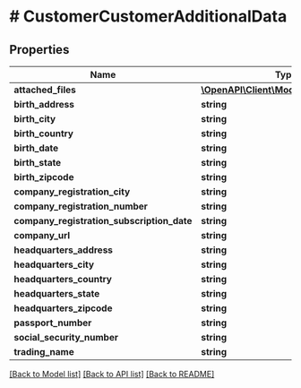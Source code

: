 # # CustomerCustomerAdditionalData

## Properties

Name | Type | Description | Notes
------------ | ------------- | ------------- | -------------
**attached_files** | [**\OpenAPI\Client\Model\CustomerFile[]**](CustomerFile.md) |  | [optional]
**birth_address** | **string** |  | [optional]
**birth_city** | **string** |  | [optional]
**birth_country** | **string** |  | [optional]
**birth_date** | **string** |  | [optional]
**birth_state** | **string** |  | [optional]
**birth_zipcode** | **string** |  | [optional]
**company_registration_city** | **string** |  | [optional]
**company_registration_number** | **string** |  | [optional]
**company_registration_subscription_date** | **string** |  | [optional]
**company_url** | **string** |  | [optional]
**headquarters_address** | **string** |  | [optional]
**headquarters_city** | **string** |  | [optional]
**headquarters_country** | **string** |  | [optional]
**headquarters_state** | **string** |  | [optional]
**headquarters_zipcode** | **string** |  | [optional]
**passport_number** | **string** |  | [optional]
**social_security_number** | **string** |  | [optional]
**trading_name** | **string** |  | [optional]

[[Back to Model list]](../../README.md#models) [[Back to API list]](../../README.md#endpoints) [[Back to README]](../../README.md)
